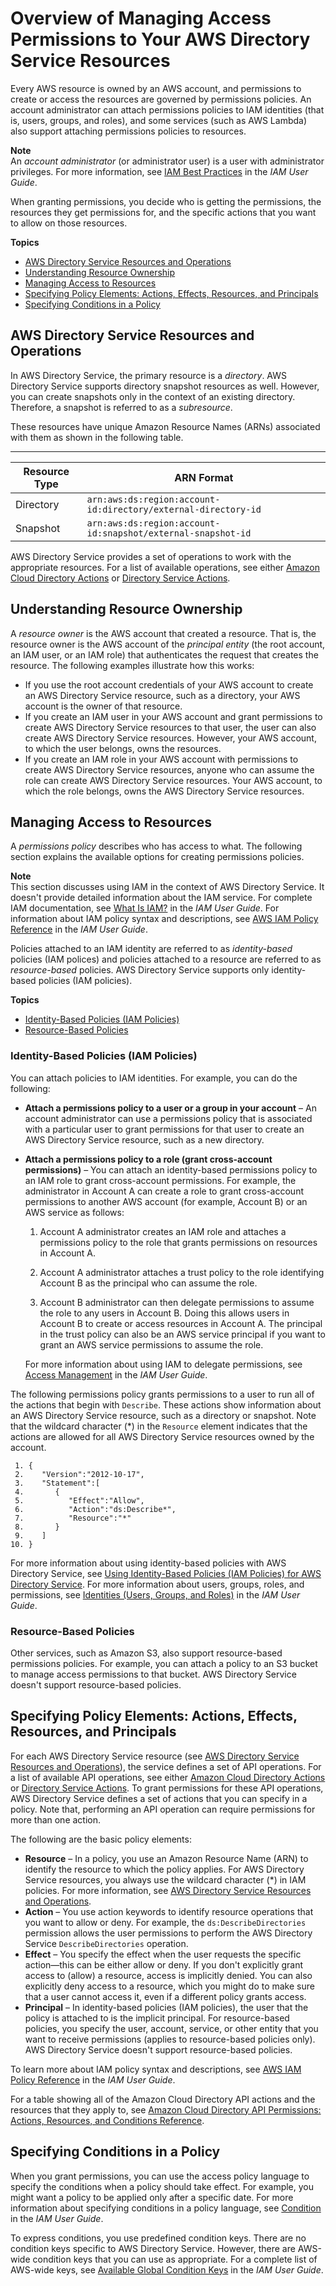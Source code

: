 # Overview of Managing Access Permissions to Your AWS Directory Service Resources<a name="iam_auth_access_accesscontrol_overview"></a>

Every AWS resource is owned by an AWS account, and permissions to create or access the resources are governed by permissions policies\. An account administrator can attach permissions policies to IAM identities \(that is, users, groups, and roles\), and some services \(such as AWS Lambda\) also support attaching permissions policies to resources\.

**Note**  
An *account administrator* \(or administrator user\) is a user with administrator privileges\. For more information, see [IAM Best Practices](http://docs.aws.amazon.com/IAM/latest/UserGuide/best-practices.html) in the *IAM User Guide*\.

When granting permissions, you decide who is getting the permissions, the resources they get permissions for, and the specific actions that you want to allow on those resources\. 

**Topics**
+ [AWS Directory Service Resources and Operations](#iam_auth_access_creatingiampolicies)
+ [Understanding Resource Ownership](#iam_auth_access_accesscontrol_resourceowner)
+ [Managing Access to Resources](#iam_auth_access_accesscontrol_managingaccess)
+ [Specifying Policy Elements: Actions, Effects, Resources, and Principals](#iam_auth_access_specifyingiampolicyactions)
+ [Specifying Conditions in a Policy](#iam_auth_access_specifyingiampolicyconditions)

## AWS Directory Service Resources and Operations<a name="iam_auth_access_creatingiampolicies"></a>

In AWS Directory Service, the primary resource is a *directory*\. AWS Directory Service supports directory snapshot resources as well\. However, you can create snapshots only in the context of an existing directory\. Therefore, a snapshot is referred to as a *subresource*\.

These resources have unique Amazon Resource Names \(ARNs\) associated with them as shown in the following table\.


****  

| **Resource Type**  |  **ARN Format**  | 
| --- | --- | 
| Directory | `arn:aws:ds:region:account-id:directory/external-directory-id` | 
| Snapshot | `arn:aws:ds:region:account-id:snapshot/external-snapshot-id` | 

AWS Directory Service provides a set of operations to work with the appropriate resources\. For a list of available operations, see either [Amazon Cloud Directory Actions](http://docs.aws.amazon.com/directoryservice/latest/APIReference/API_Operations.html) or [Directory Service Actions](http://docs.aws.amazon.com/directoryservice/latest/devguide/API_Operations.html)\.

## Understanding Resource Ownership<a name="iam_auth_access_accesscontrol_resourceowner"></a>

A *resource owner* is the AWS account that created a resource\. That is, the resource owner is the AWS account of the *principal entity* \(the root account, an IAM user, or an IAM role\) that authenticates the request that creates the resource\. The following examples illustrate how this works:
+ If you use the root account credentials of your AWS account to create an AWS Directory Service resource, such as a directory, your AWS account is the owner of that resource\.
+ If you create an IAM user in your AWS account and grant permissions to create AWS Directory Service resources to that user, the user can also create AWS Directory Service resources\. However, your AWS account, to which the user belongs, owns the resources\.
+ If you create an IAM role in your AWS account with permissions to create AWS Directory Service resources, anyone who can assume the role can create AWS Directory Service resources\. Your AWS account, to which the role belongs, owns the AWS Directory Service resources\. 

## Managing Access to Resources<a name="iam_auth_access_accesscontrol_managingaccess"></a>

A *permissions policy* describes who has access to what\. The following section explains the available options for creating permissions policies\.

**Note**  
This section discusses using IAM in the context of AWS Directory Service\. It doesn't provide detailed information about the IAM service\. For complete IAM documentation, see [What Is IAM?](http://docs.aws.amazon.com/IAM/latest/UserGuide/introduction.html) in the *IAM User Guide*\. For information about IAM policy syntax and descriptions, see [AWS IAM Policy Reference](http://docs.aws.amazon.com/IAM/latest/UserGuide/reference_policies.html) in the *IAM User Guide*\.

Policies attached to an IAM identity are referred to as *identity\-based* policies \(IAM polices\) and policies attached to a resource are referred to as *resource\-based* policies\. AWS Directory Service supports only identity\-based policies \(IAM policies\)\.

**Topics**
+ [Identity\-Based Policies \(IAM Policies\)](#iam_auth_access_accesscontrol_managingaccess_identitybased)
+ [Resource\-Based Policies](#iam_auth_access_accesscontrol_managingaccess_resourcebased)

### Identity\-Based Policies \(IAM Policies\)<a name="iam_auth_access_accesscontrol_managingaccess_identitybased"></a>

You can attach policies to IAM identities\. For example, you can do the following: 
+ **Attach a permissions policy to a user or a group in your account** – An account administrator can use a permissions policy that is associated with a particular user to grant permissions for that user to create an AWS Directory Service resource, such as a new directory\. 
+ **Attach a permissions policy to a role \(grant cross\-account permissions\)** – You can attach an identity\-based permissions policy to an IAM role to grant cross\-account permissions\. For example, the administrator in Account A can create a role to grant cross\-account permissions to another AWS account \(for example, Account B\) or an AWS service as follows:

  1. Account A administrator creates an IAM role and attaches a permissions policy to the role that grants permissions on resources in Account A\.

  1. Account A administrator attaches a trust policy to the role identifying Account B as the principal who can assume the role\. 

  1. Account B administrator can then delegate permissions to assume the role to any users in Account B\. Doing this allows users in Account B to create or access resources in Account A\. The principal in the trust policy can also be an AWS service principal if you want to grant an AWS service permissions to assume the role\.

   For more information about using IAM to delegate permissions, see [Access Management](http://docs.aws.amazon.com/IAM/latest/UserGuide/access.html) in the *IAM User Guide*\. 

The following permissions policy grants permissions to a user to run all of the actions that begin with `Describe`\. These actions show information about an AWS Directory Service resource, such as a directory or snapshot\. Note that the wildcard character \(\*\) in the `Resource` element indicates that the actions are allowed for all AWS Directory Service resources owned by the account\. 

```
 1. {
 2.    "Version":"2012-10-17",
 3.    "Statement":[
 4.       {
 5.          "Effect":"Allow",
 6.          "Action":"ds:Describe*",
 7.          "Resource":"*"
 8.       }
 9.    ]
10. }
```

For more information about using identity\-based policies with AWS Directory Service, see [Using Identity\-Based Policies \(IAM Policies\) for AWS Directory Service](iam_auth_access_accesscontrol_identitybased.md)\. For more information about users, groups, roles, and permissions, see [Identities \(Users, Groups, and Roles\)](http://docs.aws.amazon.com/IAM/latest/UserGuide/id.html) in the *IAM User Guide*\. 

### Resource\-Based Policies<a name="iam_auth_access_accesscontrol_managingaccess_resourcebased"></a>

Other services, such as Amazon S3, also support resource\-based permissions policies\. For example, you can attach a policy to an S3 bucket to manage access permissions to that bucket\. AWS Directory Service doesn't support resource\-based policies\. 

## Specifying Policy Elements: Actions, Effects, Resources, and Principals<a name="iam_auth_access_specifyingiampolicyactions"></a>

For each AWS Directory Service resource \(see [AWS Directory Service Resources and Operations](#iam_auth_access_creatingiampolicies)\), the service defines a set of API operations\. For a list of available API operations, see either [Amazon Cloud Directory Actions](http://docs.aws.amazon.com/directoryservice/latest/APIReference/API_Operations.html) or [Directory Service Actions](http://docs.aws.amazon.com/directoryservice/latest/devguide/API_Operations.html)\. To grant permissions for these API operations, AWS Directory Service defines a set of actions that you can specify in a policy\. Note that, performing an API operation can require permissions for more than one action\. 

The following are the basic policy elements:
+ **Resource** – In a policy, you use an Amazon Resource Name \(ARN\) to identify the resource to which the policy applies\. For AWS Directory Service resources, you always use the wildcard character \(\*\) in IAM policies\. For more information, see [AWS Directory Service Resources and Operations](#iam_auth_access_creatingiampolicies)\. 
+ **Action** – You use action keywords to identify resource operations that you want to allow or deny\. For example, the `ds:DescribeDirectories` permission allows the user permissions to perform the AWS Directory Service `DescribeDirectories` operation\. 
+ **Effect** – You specify the effect when the user requests the specific action—this can be either allow or deny\. If you don't explicitly grant access to \(allow\) a resource, access is implicitly denied\. You can also explicitly deny access to a resource, which you might do to make sure that a user cannot access it, even if a different policy grants access\.
+ **Principal** – In identity\-based policies \(IAM policies\), the user that the policy is attached to is the implicit principal\. For resource\-based policies, you specify the user, account, service, or other entity that you want to receive permissions \(applies to resource\-based policies only\)\. AWS Directory Service doesn't support resource\-based policies\.

To learn more about IAM policy syntax and descriptions, see [AWS IAM Policy Reference](http://docs.aws.amazon.com/IAM/latest/UserGuide/reference_policies.html) in the *IAM User Guide*\.

For a table showing all of the Amazon Cloud Directory API actions and the resources that they apply to, see [Amazon Cloud Directory API Permissions: Actions, Resources, and Conditions Reference](iam_auth_access_usingwith_iam_resourcepermissions.md)\. 

## Specifying Conditions in a Policy<a name="iam_auth_access_specifyingiampolicyconditions"></a>

When you grant permissions, you can use the access policy language to specify the conditions when a policy should take effect\. For example, you might want a policy to be applied only after a specific date\. For more information about specifying conditions in a policy language, see [Condition](http://docs.aws.amazon.com/IAM/latest/UserGuide/reference_policies_elements_condition) in the *IAM User Guide*\.

To express conditions, you use predefined condition keys\. There are no condition keys specific to AWS Directory Service\. However, there are AWS\-wide condition keys that you can use as appropriate\. For a complete list of AWS\-wide keys, see [Available Global Condition Keys](http://docs.aws.amazon.com/IAM/latest/UserGuide/reference_policies_condition-keys.html#AvailableKeys) in the *IAM User Guide*\.  